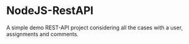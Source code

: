# NodeJS-RestAPI
A simple demo REST-API project considering all the cases with a user, assignments and comments.
